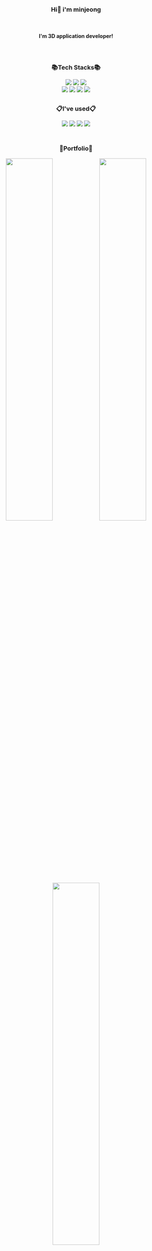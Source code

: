 <!--
**kellylog8/kellylog8** is a ✨ _special_ ✨ repository because its `README.md` (this file) appears on your GitHub profile.

Here are some ideas to get you started:

- 🔭 I’m currently working on ...
- 🌱 I’m currently learning ...
- 👯 I’m looking to collaborate on ...
- 🤔 I’m looking for help with ...
- 💬 Ask me about ...
- 📫 How to reach me: ...
- 😄 Pronouns: ...
- ⚡ Fun fact: ...
-->
### <div align=center>Hi👋 i'm minjeong </div>

<br>

#### <div align=center>I'm 3D application developer!</div>

<br>

<h2></h2>

### <div align=center>📚Tech Stacks📚</div>

<div align=center> 
  <img src="https://img.shields.io/badge/C++-00599C?style=plastic&logo=c%2B%2B&logoColor=white">
  <img src="https://img.shields.io/badge/CSharp-782A90?style=plastic&logo=csharp&logoColor=white">
  <img src="https://img.shields.io/badge/Unity-999999?style=plastic&logo=unity&logoColor=white">
<br>
  <img src="https://img.shields.io/badge/WinForm/WPF-80B5E3?style=plastic&logo=.net&logoColor=white">
  <img src="https://img.shields.io/badge/Python-188FFF?style=plastic&logo=Python&logoColor=white">
  <img src="https://img.shields.io/badge/Anaconda-44A833?style=plastic&logo=Anaconda&logoColor=white">
  <img src="https://img.shields.io/badge/OpenCV-DB7093?style=plastic&logo=OpenCV&logoColor=white">
<br>
  
</div>


<h2></h2>

### <div align=center>📋I've used📋</div>

<div align=center> 
  <img src="https://img.shields.io/badge/Slack-7952B3?style=plastice&logo=slack&logoColor=white">
  <img src="https://img.shields.io/badge/Trello-7764FA?style=plastice&logo=trello&logoColor=white">
  <img src="https://img.shields.io/badge/Github-181717?style=plastice&logo=github&logoColor=white">
  <img src="https://img.shields.io/badge/Sourcetree-0052CC?style=plastice&logo=sourcetree&logoColor=white">
<br>
</div>

<br>

<h2></h2>

### <div align=center>🚩Portfolio🚩</div>

<div align=center> 
  <td><img src="https://user-images.githubusercontent.com/81065990/157431308-aa30a1ad-2cb6-413a-a247-cb560ccd06d8.gif" width="50%" height="50%"></td><td><img src="https://user-images.githubusercontent.com/81065990/157435171-99d2eb7b-e787-41b2-bd64-297e52e1399e.gif" width="50%" height="50%"></td>
  
  <br>
  
  <td><img src="https://user-images.githubusercontent.com/81065990/157436731-23dfca5b-a5d3-4750-9138-8907a3259d7b.gif" width="50%" height="50%"></td>
</div>








